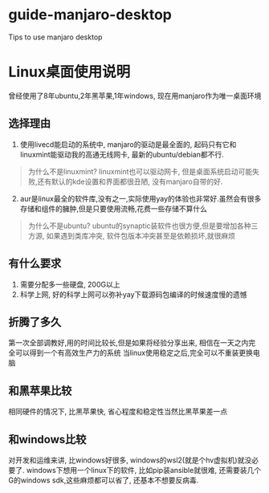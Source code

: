 # guide-manjaro-desktop
Tips to use manjaro desktop

# Linux桌面使用说明

曾经使用了8年ubuntu,2年黑苹果,1年windows, 现在用manjaro作为唯一桌面环境

## 选择理由

1. 使用livecd能启动的系统中, manjaro的驱动是最全面的, 起码只有它和linuxmint能驱动我的高通无线网卡, 最新的ubuntu/debian都不行. 
> 为什么不是linuxmint? linuxmint也可以驱动网卡, 但是桌面系统启动可能失败,还有默认的kde设置和界面都很丑陋, 没有manjaro自带的好.
2. aur是linux最全的软件库,没有之一,实际使用yay的体验也非常好.虽然会有很多存储和组件的臃肿,但是只要使用流畅,花费一些存储不算什么
> 为什么不是ubuntu? ubuntu的synaptic装软件也很方便,但是要增加各种三方源, 如果遇到类库冲突, 软件包版本冲突甚至是依赖损坏,就很麻烦

## 有什么要求

1. 需要分配多一些硬盘, 200G以上
2. 科学上网, 好的科学上网可以弥补yay下载源码包编译的时候速度慢的遗憾

## 折腾了多久

第一次全部调教好,用的时间比较长,但是如果将经验分享出来, 相信在一天之内完全可以得到一个有高效生产力的系统
当linux使用稳定之后,完全可以不重装更换电脑

## 和黑苹果比较

相同硬件的情况下, 比黑苹果快, 省心程度和稳定性当然比黑苹果差一点

## 和windows比较

对开发和运维来讲, 比windows好很多, windows的wsl2(就是个hv虚拟机)就没必要了. windows下想用一个linux下的软件, 比如pip装ansible就很难, 还需要装几个G的windows sdk,这些麻烦都可以省了, 还基本不想要反病毒.
